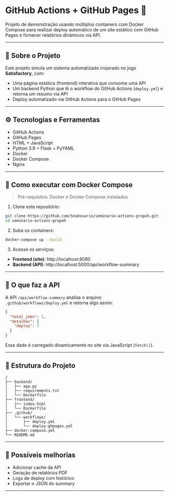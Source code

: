# GitHub Actions + GitHub Pages 🚀

Projeto de demonstração usando múltiplos containers com Docker Compose para realizar deploy automático de um site estático com GitHub Pages e fornecer relatórios dinâmicos via API.

---

## 📄 Sobre o Projeto

Este projeto simula um sistema automatizado inspirado no jogo **Satisfactory**, com:

- Uma página estática (frontend) interativa que consome uma API
- Um backend Python que lê o workflow do GitHub Actions (`deploy.yml`) e retorna um resumo via API
- Deploy automatizado via GitHub Actions para o GitHub Pages

---

## ⚙️ Tecnologias e Ferramentas

- GitHub Actions
- GitHub Pages
- HTML + JavaScript
- Python 3.9 + Flask + PyYAML
- Docker
- Docker Compose
- Nginx

---

## 🐳 Como executar com Docker Compose

> Pré-requisitos: Docker e Docker Compose instalados

1. Clone este repositório:

```bash
git clone https://github.com/SeuUsuario/seminario-actions-grupoh.git
cd seminario-actions-grupoh
```

2. Suba os containers:

```bash
docker-compose up --build
```

3. Acesse os serviços:

- **Frontend (site)**: http://localhost:8080
- **Backend (API)**: http://localhost:5000/api/workflow-summary

---

## 🔗 O que faz a API

A API `/api/workflow-summary` analisa o arquivo `.github/workflows/deploy.yml` e retorna algo assim:

```json
{
  "total_jobs": 1,
  "detalhes": {
    "deploy": 3
  }
}
```

Esse dado é carregado dinamicamente no site via JavaScript (`fetch()`).

---

## 📂 Estrutura do Projeto

```
/
├── backend/
│   ├── app.py
│   ├── requirements.txt
│   └── Dockerfile
├── frontend/
│   ├── index.html
│   └── Dockerfile
├── .github/
│   └── workflows/
│       ├── deploy.yml 
│       └── deploy-ghpages.yml  
├── docker-compose.yml
└── README.md
```

---

## 🧠 Possíveis melhorias

- Adicionar cache da API
- Geração de relatórios PDF
- Logs de deploy com histórico
- Exportar o JSON do summary

---